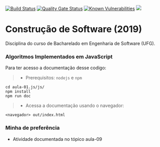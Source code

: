 [![Build Status](https://travis-ci.org/newtonjose/cs-2019-01.svg?branch=master)](https://travis-ci.org/newtonjose/cs-2019-01)
[![Quality Gate Status](https://sonarcloud.io/api/project_badges/measure?project=newtonjose_cs-2019-01&metric=alert_status)](https://sonarcloud.io/dashboard?id=newtonjose_cs-2019-01)
[![Known Vulnerabilities](https://snyk.io//test/github/newtonjose/cs-2019-01/badge.svg?targetFile=aula-01/java/pom.xml)](https://snyk.io//test/github/newtonjose/cs-2019-01?targetFile=aula-01/java/pom.xml )
[![](https://jitpack.io/v/newtonjose/cs-2019-01.svg)](https://jitpack.io/#newtonjose/cs-2019-01)

# Construção de Software (2019)
Disciplina do curso de Bacharelado em Engenharia de Software (UFG).

### Algoritmos Implementados em JavaScript

Para ter acesso a documentação desse codigo:
> - Prerequisitos: `nodejs` e `npm`
```
cd aula-01.js/js/
npm install
npm run doc
```

> - Acessa a documentação usando o navegador:
```
<navegador> out/index.html
```

### Minha de preferência
- Atividade documentada no tópico aula-09